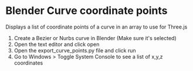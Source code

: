 # Blender Curve coordinate points
Displays a list of coordinate points of a curve in an array to use for Three.js

1. Create a Bezier or Nurbs curve in Blender (Make sure it's selected)<br>
2. Open the text editor and click open <br>
3. Open the export_curve_points.py file and click run <br>
4. Go to Windows > Toggle System Console to see a list of x,y,z coordinates <br>
